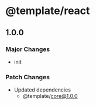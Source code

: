 # @template/react

## 1.0.0

### Major Changes

- init

### Patch Changes

- Updated dependencies
  - @template/core@1.0.0

